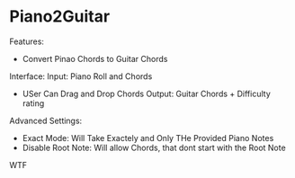 # Piano2Guitar
Features: 
- Convert Pinao Chords to Guitar Chords

Interface: 
Input: Piano Roll and Chords
 - USer Can Drag and Drop Chords
Output: Guitar Chords + Difficulty rating

Advanced Settings: 
- Exact Mode: Will Take Exactely and Only THe Provided Piano Notes
- Disable Root Note: Will allow Chords, that dont start with the Root Note

WTF